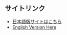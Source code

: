 ## サイトリンク
- [日本語版サイトはこちら](https://codeAchsh.github.io/)
- [English Version Here](https://codeAchsh.github.io/en/)
